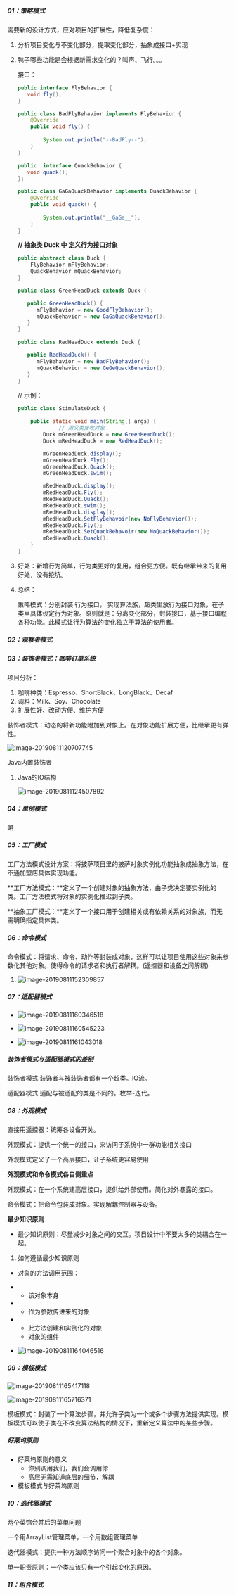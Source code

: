 ##### 01：策略模式

需要新的设计方式，应对项目的扩展性，降低复杂度：

1. 分析项目变化与不变化部分，提取变化部分，抽象成接口+实现

2. 鸭子哪些功能是会根据新需求变化的？叫声、飞行。。。

   接口：

   ```java
   public interface FlyBehavior {
      void fly();
   }
   ```

   ```java
   public class BadFlyBehavior implements FlyBehavior {
       @Override
       public void fly() {
           
           System.out.println("--BadFly--");
       }
   }
   ```

   ```java
   public  interface QuackBehavior {
      void quack();
   };
   ```

   ```java
   public class GaGaQuackBehavior implements QuackBehavior {
       @Override
       public void quack() {
           
           System.out.println("__GaGa__");
       }
   }
   ```

   **// 抽象类 Duck 中 定义行为接口对象**

   ```java
   public abstract class Duck {
       FlyBehavior mFlyBehavior;
       QuackBehavior mQuackBehavior;
   }
   ```

   ```java
   public class GreenHeadDuck extends Duck {
   
      public GreenHeadDuck() {
         mFlyBehavior = new GoodFlyBehavior();
         mQuackBehavior = new GaGaQuackBehavior();
      }
   }
   ```

   ```java
   public class RedHeadDuck extends Duck {
   
      public RedHeadDuck() {
         mFlyBehavior = new BadFlyBehavior();
         mQuackBehavior = new GeGeQuackBehavior();
      }
   }
   ```

   // 示例：

   ```java
   public class StimulateDuck {
   
       public static void main(String[] args) {
   				// 用父类接收对象
           Duck mGreenHeadDuck = new GreenHeadDuck();
           Duck mRedHeadDuck = new RedHeadDuck();
   
           mGreenHeadDuck.display();
           mGreenHeadDuck.Fly();
           mGreenHeadDuck.Quack();
           mGreenHeadDuck.swim();
   
           mRedHeadDuck.display();
           mRedHeadDuck.Fly();
           mRedHeadDuck.Quack();
           mRedHeadDuck.swim();
           mRedHeadDuck.display();
           mRedHeadDuck.SetFlyBehavoir(new NoFlyBehavior());
           mRedHeadDuck.Fly();
           mRedHeadDuck.SetQuackBehavoir(new NoQuackBehavior());
           mRedHeadDuck.Quack();
       }
   }
   ```

3. 好处：新增行为简单，行为类更好的复用，组合更方便。既有继承带来的复用好处，没有挖坑。

4. 总结：

   策略模式：分别封装 行为接口， 实现算法族，超类里放行为接口对象，在子类里具体设定行为对象。原则就是：分离变化部分，封装接口，基于接口编程各种功能。此模式让行为算法的变化独立于算法的使用者。

##### 02：观察者模式

##### 03：装饰者模式：咖啡订单系统

项目分析：

1. 咖啡种类：Espresso、ShortBlack、LongBlack、Decaf
2. 调料：Milk、Soy、Chocolate
3. 扩展性好、改动方便、维护方便

装饰者模式：动态的将新功能附加到对象上。在对象功能扩展方便，比继承更有弹性。 

![image-20190811120707745](/Users/ZPTION/ZPING-Projects/300_design/DesignPatternDemo/readme/img_resource/image-20190811120707745.png)



Java内置装饰者

1. Java的IO结构

   ![image-20190811124507892](/Users/ZPTION/ZPING-Projects/300_design/DesignPatternDemo/readme/img_resource/image-20190811124507892.png)



##### 04：单例模式

略

##### 05：工厂模式

工厂方法模式设计方案：将披萨项目里的披萨对象实例化功能抽象成抽象方法，在不通加盟店具体实现功能。

**工厂方法模式：**定义了一个创建对象的抽象方法，由子类决定要实例化的类。工厂方法模式将对象的实例化推迟到子类。



**抽象工厂模式：**定义了一个接口用于创建相关或有依赖关系的对象族，而无需明确指定具体类。



##### 06：命令模式

命令模式：将请求、命令、动作等封装成对象，这样可以让项目使用这些对象来参数化其他对象。使得命令的请求者和执行者解耦。(遥控器和设备之间解耦)

1. ![image-20190811152309857](/Users/ZPTION/ZPING-Projects/300_design/DesignPatternDemo/readme/img_resource/image-20190811152309857.png)



##### 07：适配器模式

* ![image-20190811160346518](/Users/ZPTION/ZPING-Projects/300_design/DesignPatternDemo/readme/img_resource/image-20190811160346518.png)

* ![image-20190811160545223](/Users/ZPTION/ZPING-Projects/300_design/DesignPatternDemo/readme/img_resource/image-20190811160545223.png)

* ![image-20190811161043018](/Users/ZPTION/ZPING-Projects/300_design/DesignPatternDemo/readme/img_resource/image-20190811161043018.png)

##### 装饰者模式与适配器模式的差别

装饰者模式 装饰者与被装饰者都有一个超类。IO流。

适配器模式 适配与被适配的类是不同的。枚举-迭代。



##### 08：外观模式

直接用遥控器：统筹各设备开关。

外观模式：提供一个统一的接口，来访问子系统中一群功能相关接口

外观模式定义了一个高层接口，让子系统更容易使用

**外观模式和命令模式各自侧重点**

外观模式：在一个系统建高层接口，提供给外部使用。简化对外暴露的接口。

命令模式：把命令包装成对象。实现解耦控制器与设备。

**最少知识原则**

* 最少知识原则：尽量减少对象之间的交互。项目设计中不要太多的类耦合在一起。

1. 如何遵循最少知识原则

* 对象的方法调用范围：
* * 该对象本身
* * 作为参数传进来的对象
* * 此方法创建和实例化的对象
  * 对象的组件

* ![image-20190811164046516](/Users/ZPTION/ZPING-Projects/300_design/DesignPatternDemo/readme/img_resource/image-20190811164046516.png)



##### 09：模板模式

![image-20190811165417118](/Users/ZPTION/ZPING-Projects/300_design/DesignPatternDemo/readme/img_resource/image-20190811165417118.png)



![image-20190811165716371](/Users/ZPTION/ZPING-Projects/300_design/DesignPatternDemo/readme/img_resource/image-20190811165716371.png)

模板模式：封装了一个算法步骤，并允许子类为一个或多个步骤方法提供实现。模板模式可以使子类在不改变算法结构的情况下，重新定义算法中的某些步骤。

##### 好莱坞原则

* 好莱坞原则的意义
  * 你别调用我们，我们会调用你
  * 高层无需知道底层的细节，解耦
* 模板模式与好莱坞原则



##### 10：迭代器模式

两个菜馆合并后的菜单问题

一个用ArrayList管理菜单，一个用数组管理菜单

迭代器模式：提供一种方法顺序访问一个聚合对象中的各个对象。

单一职责原则：一个类应该只有一个引起变化的原因。



##### 11：组合模式











































